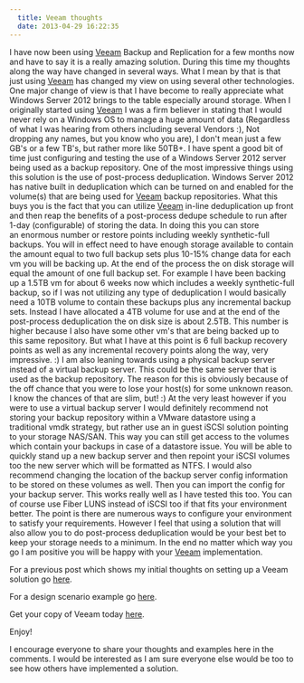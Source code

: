 ```yaml
---
  title: Veeam thoughts
  date: 2013-04-29 16:22:35
---
```


I have now been using [Veeam](http://www.veeam.com/cloud-backup-vmware-hyper-v.html?utm_source=everythingshould&utm_medium=banner&utm_campaign=cloudbackup "http\://www.veeam.com/cloud-backup-vmware-hyper-v.html?utm_source=everythingshould&utm_medium=banner&utm_campaign=cloudbackup") Backup and Replication for a few months now and have to say it
is a really amazing solution. During this time my thoughts along the way have
changed in several ways. What I mean by that is that just using [Veeam](http://www.veeam.com/cloud-backup-vmware-hyper-v.html?utm_source=everythingshould&utm_medium=banner&utm_campaign=cloudbackup "http\://www.veeam.com/cloud-backup-vmware-hyper-v.html?utm_source=everythingshould&utm_medium=banner&utm_campaign=cloudbackup") has changed my view on using several other technologies. One
major change of view is that I have become to really appreciate what Windows
Server 2012 brings to the table especially around storage. When I originally
started using [Veeam](http://www.veeam.com/cloud-backup-vmware-hyper-v.html?utm_source=everythingshould&utm_medium=banner&utm_campaign=cloudbackup "http\://www.veeam.com/cloud-backup-vmware-hyper-v.html?utm_source=everythingshould&utm_medium=banner&utm_campaign=cloudbackup") I was a firm believer in stating that I would never rely on a
Windows OS to manage a huge amount of data (Regardless of what I was hearing from
others including several Vendors :), Not dropping any names, but you know who
you are), I don't mean just a few GB's or a few TB's, but rather more like
50TB+. I have spent a good bit of time just configuring and testing the use of
a Windows Server 2012 server being used as a backup repository. One of the most
impressive things using this solution is the use of post-process deduplication.
Windows Server 2012 has native built in deduplication which can be turned on and
enabled for the volume(s) that are being used for
[Veeam](http://www.veeam.com/cloud-backup-vmware-hyper-v.html?utm_source=everythingshould&utm_medium=banner&utm_campaign=cloudbackup "http\://www.veeam.com/cloud-backup-vmware-hyper-v.html?utm_source=everythingshould&utm_medium=banner&utm_campaign=cloudbackup") backup repositories. What this buys you is the fact that you
can utilize [Veeam](http://www.veeam.com/cloud-backup-vmware-hyper-v.html?utm_source=everythingshould&utm_medium=banner&utm_campaign=cloudbackup "http\://www.veeam.com/cloud-backup-vmware-hyper-v.html?utm_source=everythingshould&utm_medium=banner&utm_campaign=cloudbackup") in-line deduplication up front and then reap the benefits of a
post-process dedupe schedule to run after 1-day (configurable) of storing the data.
In doing this you can store an enormous number or restore points including weekly
synthetic-full backups. You will in effect need to have enough storage available
to contain the amount equal to two full backup sets plus 10-15% change data for
each vm you will be backing up. At the end of the process the on disk storage
will equal the amount of one full backup set. For example I have been backing
up a 1.5TB vm for about 6 weeks now which includes a weekly synthetic-full
backup, so if I was not utilizing any type of deduplication I would basically
need a 10TB volume to contain these backups plus any incremental backup sets.
Instead I have allocated a 4TB volume for use and at the end of the post-process
deduplication the on disk size is about 2.5TB. This number is higher
because I also have some other vm's that are being backed up to this
same repository. But what I have at this point is 6 full backup recovery
points as well as any incremental recovery points along the way, very
impressive. :) I am also leaning towards using a physical backup server
instead of a virtual backup server. This could be the same server that
is used as the backup repository. The reason for this is obviously
because of the off chance that you were to lose your host(s) for some
unknown reason. I know the chances of that are slim, but! :) At the very
least however if you were to use a virtual backup server I would
definitely recommend not storing your backup repository within a VMware
datastore using a traditional vmdk strategy, but rather use an in guest
iSCSI solution pointing to your storage NAS/SAN. This way you can still
get access to the volumes which contain your backups in case of a
datastore issue. You will be able to quickly stand up a new backup
server and then repoint your iSCSI volumes too the new server which will
be formatted as NTFS. I would also recommend changing the location of
the backup server config information to be stored on these volumes as
well. Then you can import the config for your backup server. This works
really well as I have tested this too. You can of course use Fiber LUNS
instead of iSCSI too if that fits your environment better. The point is
there are numerous ways to configure your environment to satisfy your
requirements. However I feel that using a solution that will also allow
you to do post-process deduplication would be your best bet to keep your
storage needs to a minimum. In the end no matter which way you go I am
positive you will be happy with your
[Veeam](http://www.veeam.com/cloud-backup-vmware-hyper-v.html?utm_source=everythingshould&utm_medium=banner&utm_campaign=cloudbackup "http\://www.veeam.com/cloud-backup-vmware-hyper-v.html?utm_source=everythingshould&utm_medium=banner&utm_campaign=cloudbackup") implementation.

For a previous post which shows my initial thoughts on setting up a
Veeam solution go [here](https://everythingshouldbevirtual.com/veeam-backup-and-replication-to-nexenta-nfs "http\://everythingshouldbevirtual.com/veeam-backup-and-replication-to-nexenta-nfs").

For a design scenario example go [here](https://everythingshouldbevirtual.com/veeam-br-and-hp-3par-brainstorming "http\://everythingshouldbevirtual.com/veeam-br-and-hp-3par-brainstorming").

Get your copy of Veeam today [here](http://www.veeam.com/cloud-backup-vmware-hyper-v.html?utm_source=everythingshould&utm_medium=banner&utm_campaign=cloudbackup "http\://www.veeam.com/cloud-backup-vmware-hyper-v.html?utm_source=everythingshould&utm_medium=banner&utm_campaign=cloudbackup").

Enjoy!

I encourage everyone to share your thoughts and examples here in the
comments. I would be interested as I am sure everyone else would be too
to see how others have implemented a solution.
